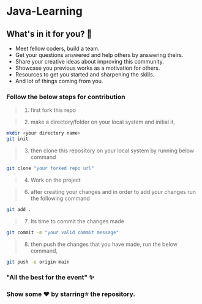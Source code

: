 # Java-Learning


## What's in it for you? 🤔
- Meet fellow coders, build a team.
- Get your questions answered and help others by answering theirs.
- Share your creative ideas about improving this community.
- Showcase you previous works as a motivation for others.
- Resources to get you started and sharpening the skills.
- And lot of things coming from you.

### Follow the below steps for contribution

> 1. first fork this repo 

> 2. make a directory/folder on your local system and initial it,
```sh
mkdir <your directory name>
git init
```
> 3. then clone this repository on your local system by running below command
```sh
git clone "your forked repo url"
```
> 4. Work on the project

> 6. after creating your changes and in order to add your changes run the following command 
```sh
git add .
```
> 7. Its time to commit the changes made

```sh
git commit -m "your valid commit message"
```

> 8. then push the changes that you have made, run the below command,
```sh
git push -u origin main
```
### "All the best for the event" ✨


### Show some ❤ by starring⭐ the repository.













